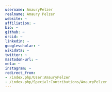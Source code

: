 ```yaml
---
username: AmauryPelzer
realname: Amaury Pelzer
website: ~
affiliation: ~
bio: ~
github: ~
orcid: ~
linkedin: ~
googlescholar: ~
wikidata: ~
twitter: ~
mastodon-url: ~
meta: ~
instagram: ~
redirect_from:
- /index.php/User:AmauryPelzer
- /index.php/Special:Contributions/AmauryPelzer
---
```

